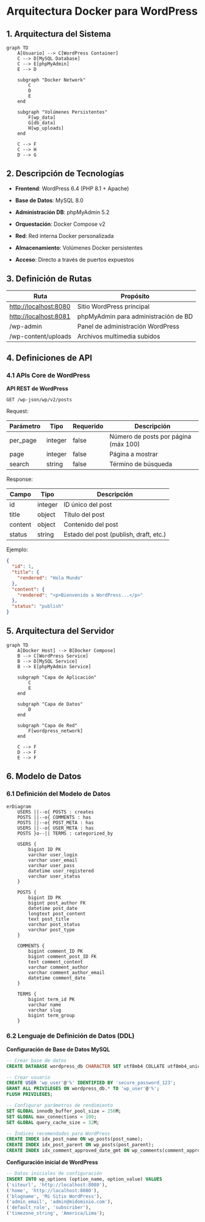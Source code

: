 # Arquitectura Docker para WordPress

## 1. Arquitectura del Sistema

```mermaid
graph TD
    A[Usuario] --> C[WordPress Container]
    C --> D[MySQL Database]
    C --> E[phpMyAdmin]
    E --> D
    
    subgraph "Docker Network"
        C
        D
        E
    end
    
    subgraph "Volúmenes Persistentes"
        F[wp_data]
        G[db_data]
        H[wp_uploads]
    end
    
    C --> F
    C --> H
    D --> G
```

## 2. Descripción de Tecnologías

* **Frontend**: WordPress 6.4 (PHP 8.1 + Apache)

* **Base de Datos**: MySQL 8.0

* **Administración DB**: phpMyAdmin 5.2

* **Orquestación**: Docker Compose v2

* **Red**: Red interna Docker personalizada

* **Almacenamiento**: Volúmenes Docker persistentes

* **Acceso**: Directo a través de puertos expuestos

## 3. Definición de Rutas

| Ruta                    | Propósito                            |
| ----------------------- | ------------------------------------ |
| <http://localhost:8080> | Sitio WordPress principal            |
| <http://localhost:8081> | phpMyAdmin para administración de BD |
| /wp-admin               | Panel de administración WordPress    |
| /wp-content/uploads     | Archivos multimedia subidos          |

## 4. Definiciones de API

### 4.1 APIs Core de WordPress

**API REST de WordPress**

```
GET /wp-json/wp/v2/posts
```

Request:

| Parámetro | Tipo    | Requerido | Descripción                          |
| --------- | ------- | --------- | ------------------------------------ |
| per\_page | integer | false     | Número de posts por página (máx 100) |
| page      | integer | false     | Página a mostrar                     |
| search    | string  | false     | Término de búsqueda                  |

Response:

| Campo   | Tipo    | Descripción                            |
| ------- | ------- | -------------------------------------- |
| id      | integer | ID único del post                      |
| title   | object  | Título del post                        |
| content | object  | Contenido del post                     |
| status  | string  | Estado del post (publish, draft, etc.) |

Ejemplo:

```json
{
  "id": 1,
  "title": {
    "rendered": "Hola Mundo"
  },
  "content": {
    "rendered": "<p>Bienvenido a WordPress...</p>"
  },
  "status": "publish"
}
```

## 5. Arquitectura del Servidor

```mermaid
graph TD
    A[Docker Host] --> B[Docker Compose]
    B --> C[WordPress Service]
    B --> D[MySQL Service]
    B --> E[phpMyAdmin Service]
    
    subgraph "Capa de Aplicación"
        C
        E
    end
    
    subgraph "Capa de Datos"
        D
    end
    
    subgraph "Capa de Red"
        F[wordpress_network]
    end
    
    C --> F
    D --> F
    E --> F
```

## 6. Modelo de Datos

### 6.1 Definición del Modelo de Datos

```mermaid
erDiagram
    USERS ||--o{ POSTS : creates
    POSTS ||--o{ COMMENTS : has
    POSTS ||--o{ POST_META : has
    USERS ||--o{ USER_META : has
    POSTS }o--|| TERMS : categorized_by
    
    USERS {
        bigint ID PK
        varchar user_login
        varchar user_email
        varchar user_pass
        datetime user_registered
        varchar user_status
    }
    
    POSTS {
        bigint ID PK
        bigint post_author FK
        datetime post_date
        longtext post_content
        text post_title
        varchar post_status
        varchar post_type
    }
    
    COMMENTS {
        bigint comment_ID PK
        bigint comment_post_ID FK
        text comment_content
        varchar comment_author
        varchar comment_author_email
        datetime comment_date
    }
    
    TERMS {
        bigint term_id PK
        varchar name
        varchar slug
        bigint term_group
    }
```

### 6.2 Lenguaje de Definición de Datos (DDL)

**Configuración de Base de Datos MySQL**

```sql
-- Crear base de datos
CREATE DATABASE wordpress_db CHARACTER SET utf8mb4 COLLATE utf8mb4_unicode_ci;

-- Crear usuario
CREATE USER 'wp_user'@'%' IDENTIFIED BY 'secure_password_123';
GRANT ALL PRIVILEGES ON wordpress_db.* TO 'wp_user'@'%';
FLUSH PRIVILEGES;

-- Configurar parámetros de rendimiento
SET GLOBAL innodb_buffer_pool_size = 256M;
SET GLOBAL max_connections = 100;
SET GLOBAL query_cache_size = 32M;

-- Índices recomendados para WordPress
CREATE INDEX idx_post_name ON wp_posts(post_name);
CREATE INDEX idx_post_parent ON wp_posts(post_parent);
CREATE INDEX idx_comment_approved_date_gmt ON wp_comments(comment_approved, comment_date_gmt);
```

**Configuración inicial de WordPress**

```sql
-- Datos iniciales de configuración
INSERT INTO wp_options (option_name, option_value) VALUES 
('siteurl', 'http://localhost:8080'),
('home', 'http://localhost:8080'),
('blogname', 'Mi Sitio WordPress'),
('admin_email', 'admin@midominio.com'),
('default_role', 'subscriber'),
('timezone_string', 'America/Lima');
```

